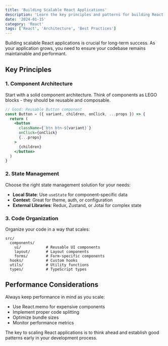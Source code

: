 ```yaml
---
title: 'Building Scalable React Applications'
description: 'Learn the key principles and patterns for building React applications that can grow with your team and user base.'
date: '2024-01-15'
category: 'React'
tags: ['React', 'Architecture', 'Best Practices']
---
```


Building scalable React applications is crucial for long-term success. As your application grows, you need to ensure your codebase remains maintainable and performant.

## Key Principles

### 1. Component Architecture

Start with a solid component architecture. Think of components as LEGO blocks - they should be reusable and composable.

```jsx
// Good: Reusable Button component
const Button = ({ variant, children, onClick, ...props }) => {
  return (
    <button 
      className={`btn btn-${variant}`}
      onClick={onClick}
      {...props}
    >
      {children}
    </button>
  )
}
```

### 2. State Management

Choose the right state management solution for your needs:

- **Local State**: Use `useState` for component-specific data
- **Context**: Great for theme, auth, or configuration
- **External Libraries**: Redux, Zustand, or Jotai for complex state

### 3. Code Organization

Organize your code in a way that scales:

```
src/
  components/
    ui/           # Reusable UI components
    layout/       # Layout components
    forms/        # Form-specific components
  hooks/          # Custom hooks
  utils/          # Utility functions
  types/          # TypeScript types
```

## Performance Considerations

Always keep performance in mind as you scale:

- Use React.memo for expensive components
- Implement proper code splitting
- Optimize bundle sizes
- Monitor performance metrics

The key to scaling React applications is to think ahead and establish good patterns early in your development process.